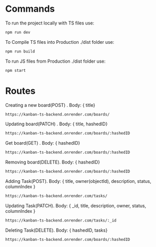 
# Commands 
To run the project locally with TS files use:
```bash
npm run dev
```

To Compile TS files into Production ./dist folder use:
```bash
npm run build
```

To run JS files from Production ./dist folder use:
```bash
npm start
```

# Routes
Creating a new board(POST) . Body: { title}
```bash
https://kanban-ts-backend.onrender.com/boards/
```
Updating board(PATCH) . Body: { title, hashedID}
```bash
https://kanban-ts-backend.onrender.com/boards/:hashedID
```
Get board(GET) . Body: { hashedID}
```bash
https://kanban-ts-backend.onrender.com/boards/:hashedID
```
Removing board(DELETE). Body: { hashedID}
```bash
https://kanban-ts-backend.onrender.com/boards/:hashedID
```
Adding Task(POST). Body: { title, owner(objectId), description, status, columnIndex }
```bash
https://kanban-ts-backend.onrender.com/tasks/
```
Updating Task(PATCH). Body: { _id, title, description, owner, status, columnIndex }
```bash
https://kanban-ts-backend.onrender.com/tasks/:_id
```
Deleting Task(DELETE). Body: { hashedID, tasks}
```bash
https://kanban-ts-backend.onrender.com/boards/:hashedID
```

